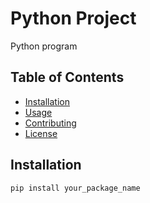 # Python Project

Python program 

## Table of Contents

- [Installation](#installation)
- [Usage](#usage)
- [Contributing](#contributing)
- [License](#license)

## Installation


```bash
pip install your_package_name